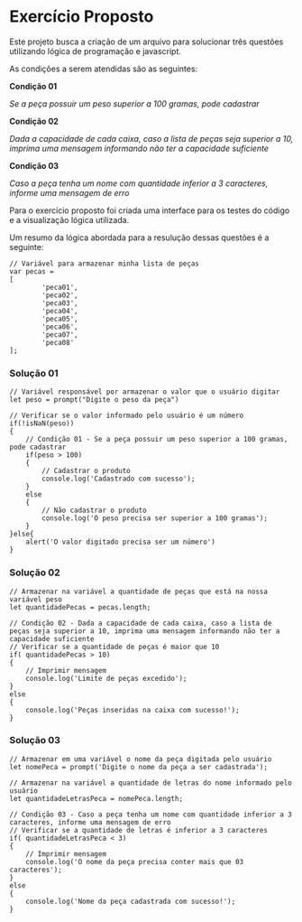 # Exercício Proposto

Este projeto busca a criação de um arquivo para  solucionar três questões utilizando lógica de programação e javascript.

As condições a serem atendidas são as seguintes:

**Condição 01**

*Se a peça possuir um peso superior a 100 gramas, pode cadastrar*

**Condição 02**

*Dada a capacidade de cada caixa, caso a lista de peças seja superior a 10, imprima
        uma mensagem informando não ter a capacidade suficiente*

**Condição 03**

*Caso a peça tenha um nome com quantidade inferior a 3 caracteres, informe uma mensagem de erro*

Para o exercício proposto foi criada uma interface para os testes do código e a visualização lógica utilizada.

Um resumo da lógica abordada para a resulução dessas questões é a seguinte:


```
// Variável para armazenar minha lista de peças
var pecas = 
[
        'peca01',
        'peca02',
        'peca03',
        'peca04',
        'peca05',
        'peca06',
        'peca07',
        'peca08'
];
```

### Solução 01

```
// Variável responsável por armazenar o valor que o usuário digitar
let peso = prompt("Digite o peso da peça")
```


```
// Verificar se o valor informado pelo usuário é um número
if(!isNaN(peso))
{
    // Condição 01 - Se a peça possuir um peso superior a 100 gramas, pode cadastrar
    if(peso > 100)
    {
        // Cadastrar o produto
        console.log('Cadastrado com sucesso');
    }
    else
    {
        // Não cadastrar o produto
        console.log('O peso precisa ser superior a 100 gramas');
    }
}else{
    alert('O valor digitado precisa ser um número')
}
```
### Solução 02

```
// Armazenar na variável a quantidade de peças que está na nossa variável peso
let quantidadePecas = pecas.length;
```

```
// Condição 02 - Dada a capacidade de cada caixa, caso a lista de peças seja superior a 10, imprima uma mensagem informando não ter a capacidade suficiente
// Verificar se a quantidade de peças é maior que 10
if( quantidadePecas > 10)
{
    // Imprimir mensagem
    console.log('Limite de peças excedido');
}
else
{
    console.log('Peças inseridas na caixa com sucesso!');
}

```

### Solução 03

```
// Armazenar em uma variável o nome da peça digitada pelo usuário
let nomePeca = prompt('Digite o nome da peça a ser cadastrada');
```

```
// Armazenar na variável a quantidade de letras do nome informado pelo usuário
let quantidadeLetrasPeca = nomePeca.length;
```

```
// Condição 03 - Caso a peça tenha um nome com quantidade inferior a 3 caracteres, informe uma mensagem de erro
// Verificar se a quantidade de letras é inferior a 3 caracteres
if( quantidadeLetrasPeca < 3)
{
    // Imprimir mensagem
    console.log('O nome da peça precisa conter mais que 03 caracteres');
}
else
{
    console.log('Nome da peça cadastrada com sucesso!');
}

```